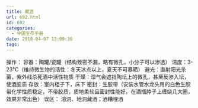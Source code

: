 ```yaml
---
title: 藏酒
url: 692.html
id: 692
categories: 
  - 中国生存手册
date: 2018-04-07 13:09:36
tags:
---
```


操作： 容器：陶罐/瓷罐（结构致密不漏，略有微孔，小分子可以渗透） 温度：3-23°C（维持微生物的活性：冬天冰点以上，夏天不可暴晒） 避光：直射阳光杀菌，紫外线杀死酒中活性物质 干燥：湿气会遮挡陶坛上的微孔，甚至反渗入坛，使酒变质 存放：室内柜子下，床下 密封：生胶带（安装水管水龙头用的白色生胶带化学性质稳定，不带胶质，质地柔软且密封性能好，在酒瓶脖子上缠绕几大圈，效果非常出色） 误区： 溶洞、地洞藏酒；酒糟埋酒